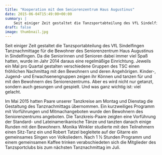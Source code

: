 ```yaml
---
title: "Kooperation mit dem Seniorenzentrum Haus Augustinus"
date: 2015-06-04T15:49:00+00:00
summary: |
    Seit einiger Zeit gestaltet die Tanzsportabteilung des VfL Sindelfingen Tanznachmittage für die Bewohner des Seniorenzentrum Haus Augustinus in Sindelfingen.
draft: false
image: thumbnail.jpg
---
```


Seit einiger Zeit gestaltet die Tanzsportabteilung des VfL Sindelfingen Tanznachmittage für die Bewohner des Seniorenzentrum Haus Augustinus in Sindelfingen. Da die Seniorinnen und Senioren dabei immer viel Spaß hatten, wurde im Jahr 2014 daraus eine regelmäßige Einrichtung. Jeweils ein Mal pro Quartal gestalten verschiedene Gruppen des TSC einen fröhlichen Nachmittag mit den Bewohnern und deren Angehörigen. Kinder-, Jugend- und Erwachsenengruppen zeigen ihr Können und tanzen für und mit den Bewohnern des Seniorenzentrums. Aber es wird nicht nur getanzt, sondern auch gesungen und gespielt. Und was ganz wichtig ist: viel gelacht.  
  
Im Mai 2015 hatten Paare unserer Tanzkreise am Montag und Dienstag die Gestaltung des Tanznachmittags übernommen. Ein kurzweiliges Programm mit Vorführungen und Mitmachangeboten wurde den Bewohnern des Seniorenzentrums angeboten. Die Tanzkreis-Paare zeigten eine Vorführung der Standard- und Lateinamerikanische Tänze und tanzten danach einige Runden mit den Bewohnern. Monika Winkler studierte mit den Teilnehmern einen Sitz-Tanz ein und Robert Tatzel begleitete auf der Gitarre ein gemeinsames Singen von Volksliedern. Nach 1 ½ Stunden Programm und einem gemeinsamen Kaffee trinken verabschiedeten sich die Mitglieder des Tanzsportclubs bis zum nächsten Tanznachmittag im Juli.


